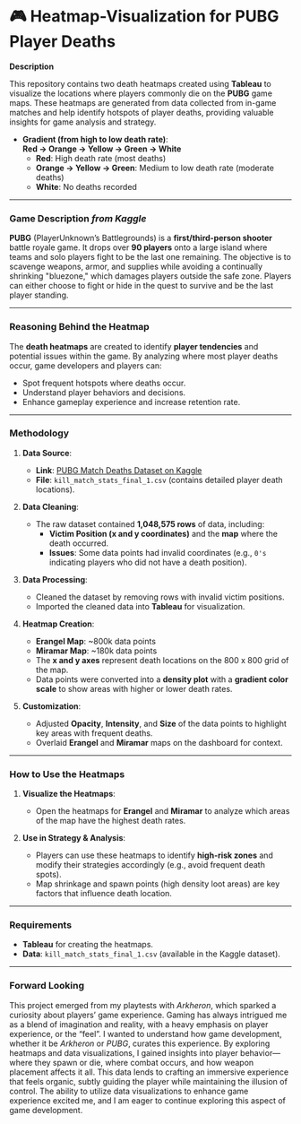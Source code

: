 # 🎮 **Heatmap-Visualization for PUBG Player Deaths**

**Description**

This repository contains two death heatmaps created using **Tableau** to visualize the locations where players commonly die on the **PUBG** game maps. These heatmaps are generated from data collected from in-game matches and help identify hotspots of player deaths, providing valuable insights for game analysis and strategy.

- **Gradient (from high to low death rate)**:  
  **Red → Orange → Yellow → Green → White**
  - **Red**: High death rate (most deaths)
  - **Orange → Yellow → Green**: Medium to low death rate (moderate deaths)
  - **White**: No deaths recorded

---

### **Game Description** _from Kaggle_

**PUBG** (PlayerUnknown’s Battlegrounds) is a **first/third-person shooter** battle royale game. It drops over **90 players** onto a large island where teams and solo players fight to be the last one remaining. The objective is to scavenge weapons, armor, and supplies while avoiding a continually shrinking "bluezone," which damages players outside the safe zone. Players can either choose to fight or hide in the quest to survive and be the last player standing.

---

### **Reasoning Behind the Heatmap**

The **death heatmaps** are created to identify **player tendencies** and potential issues within the game. By analyzing where most player deaths occur, game developers and players can:

- Spot frequent hotspots where deaths occur.
- Understand player behaviors and decisions.
- Enhance gameplay experience and increase retention rate.

---

### **Methodology**

1. **Data Source**:
   - **Link**: [PUBG Match Deaths Dataset on Kaggle](https://www.kaggle.com/datasets/skihikingkevin/pubg-match-deaths)
   - **File**: `kill_match_stats_final_1.csv` (contains detailed player death locations).
   
2. **Data Cleaning**:
   - The raw dataset contained **1,048,575 rows** of data, including:
     - **Victim Position (x and y coordinates)** and the **map** where the death occurred.
     - **Issues**: Some data points had invalid coordinates (e.g., `0's` indicating players who did not have a death position).

3. **Data Processing**:
   - Cleaned the dataset by removing rows with invalid victim positions.
   - Imported the cleaned data into **Tableau** for visualization.

4. **Heatmap Creation**:
   - **Erangel Map**: ~800k data points
   - **Miramar Map**: ~180k data points
   - The **x and y axes** represent death locations on the 800 x 800 grid of the map.
   - Data points were converted into a **density plot** with a **gradient color scale** to show areas with higher or lower death rates.

5. **Customization**:
   - Adjusted **Opacity**, **Intensity**, and **Size** of the data points to highlight key areas with frequent deaths.
   - Overlaid **Erangel** and **Miramar** maps on the dashboard for context.

---

### **How to Use the Heatmaps**

1. **Visualize the Heatmaps**:
   - Open the heatmaps for **Erangel** and **Miramar** to analyze which areas of the map have the highest death rates.
   
2. **Use in Strategy & Analysis**:
   - Players can use these heatmaps to identify **high-risk zones** and modify their strategies accordingly (e.g., avoid frequent death spots).
   - Map shrinkage and spawn points (high density loot areas) are key factors that influence death location. 

---

### **Requirements**

- **Tableau** for creating the heatmaps.
- **Data**: `kill_match_stats_final_1.csv` (available in the Kaggle dataset).

---

### **Forward Looking**
This project emerged from my playtests with _Arkheron_, which sparked a curiosity about players’ game experience. Gaming has always intrigued me as a blend of imagination and reality, with a heavy emphasis on player experience, or the “feel”. I wanted to understand how game development, whether it be _Arkheron_ or _PUBG_, curates this experience. By exploring heatmaps and data visualizations, I gained insights into player behavior—where they spawn or die, where combat occurs, and how weapon placement affects it all. This data lends to crafting an immersive experience that feels organic, subtly guiding the player while maintaining the illusion of control. The ability to utilize data visualizations to enhance game experience excited me, and I am eager to continue exploring this aspect of game development.
